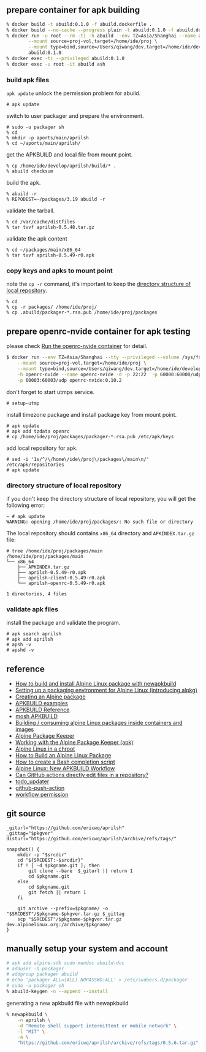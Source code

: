 ## prepare container for apk building

```sh
% docker build -t abuild:0.1.0 -f abuild.dockerfile .
% docker build --no-cache --progress plain -t abuild:0.1.0 -f abuild.dockerfile .
% docker run -u root --rm -ti -h abuild --env TZ=Asia/Shanghai --name abuild --privileged \
        --mount source=proj-vol,target=/home/ide/proj \
        --mount type=bind,source=/Users/qiwang/dev,target=/home/ide/develop \
        abuild:0.1.0
% docker exec -ti --privileged abuild:0.1.0
% docker exec -u root -it abuild ash
```

### build apk files

`apk update` unlock the permission problem for abuild.

```shell
# apk update
```

switch to user packager and prepare the environment.
```shell
# sudo -u packager sh
% cd
% mkdir -p aports/main/aprilsh
% cd ~/aports/main/aprilsh/
```

get the APKBUILD and local file from mount point.
```shell
% cp /home/ide/develop/aprilsh/build/* .
% abuild checksum
```

build the apk.
```shell
% abuild -r
% REPODEST=~/packages/3.19 abuild -r
```

validate the tarball.
```shell
% cd /var/cache/distfiles
% tar tvvf aprilsh-0.5.48.tar.gz
```

validate the apk content
```shell
% cd ~/packages/main/x86_64
% tar tvvf aprilsh-0.5.49-r0.apk
```

### copy keys and apks to mount point
note the `cp -r` command, it's important to keep the [directory structure of local repository](#directory-structure-of-local-repository).
```shell
% cd
% cp -r packages/ /home/ide/proj/
% cp .abuild/packager-*.rsa.pub /home/ide/proj/packages
```

## prepare openrc-nvide container for apk testing

please check [Run the openrc-nvide container](https://github.com/ericwq/nvide?tab=readme-ov-file#run-the-openrc-nvide-container) for detail.
```sh
$ docker run --env TZ=Asia/Shanghai --tty --privileged --volume /sys/fs/cgroup:/sys/fs/cgroup:rw \
    --mount source=proj-vol,target=/home/ide/proj \
    --mount type=bind,source=/Users/qiwang/dev,target=/home/ide/develop \
    -h openrc-nvide --name openrc-nvide -d -p 22:22  -p 60000:60000/udp  -p 60001:60001/udp -p 60002:60002/udp \
    -p 60003:60003/udp openrc-nvide:0.10.2
```

don't forget to start utmps service.
```shell
# setup-utmp
```

install timezone package and install package key from mount point.

```shell
# apk update
# apk add tzdata openrc
# cp /home/ide/proj/packages/packager-*.rsa.pub /etc/apk/keys
```

add local repository for apk.
```shell
# sed -i '1s/^/\/home\/ide\/proj\/packages\/main\n/' /etc/apk/repositories
# apk update
```

### directory structure of local repository
if you don't keep the directory structure of local repository, you will get the following error:
```shell
~ # apk update
WARNING: opening /home/ide/proj/packages/: No such file or directory
```

The local repository should contains `x86_64` directory and `APKINDEX.tar.gz` file:
```shell
# tree /home/ide/proj/packages/main
/home/ide/proj/packages/main
└── x86_64
    ├── APKINDEX.tar.gz
    ├── aprilsh-0.5.49-r0.apk
    ├── aprilsh-client-0.5.49-r0.apk
    └── aprilsh-openrc-0.5.49-r0.apk

1 directories, 4 files
```

### validate apk files
install the package and validate the program.

```shell
# apk search aprilsh
# apk add aprilsh
# apsh -v
# apshd -v
```

## reference

- [How to build and install Alpine Linux package with newapkbuild](https://www.educative.io/answers/how-to-build-and-install-alpine-linux-package-with-newapkbuild)
- [Setting up a packaging environment for Alpine Linux (introducing alpkg)](https://blog.orhun.dev/alpine-packaging-setup/)
- [Creating an Alpine package](https://wiki.alpinelinux.org/wiki/Creating_an_Alpine_package)
- [APKBUILD examples](https://wiki.alpinelinux.org/wiki/APKBUILD_examples)
- [APKBUILD Reference](https://wiki.alpinelinux.org/wiki/APKBUILD_Reference#Examples)
- [mosh APKBUILD](https://gitlab.alpinelinux.org/alpine/aports/-/blob/master/main/mosh/APKBUILD)
- [Building / consuming alpine Linux packages inside containers and images](https://itsufficient.me/blog/alpine-build)
- [Alpine Package Keeper](https://wiki.alpinelinux.org/wiki/Alpine_Package_Keeper)
- [Working with the Alpine Package Keeper (apk)](https://docs.alpinelinux.org/user-handbook/0.1a/Working/apk.html)
- [Alpine Linux in a chroot](https://wiki.alpinelinux.org/wiki/Alpine_Linux_in_a_chroot)
- [How to Build an Alpine Linux Package](https://www.matthewparris.org/build-an-alpine-package/)
- [How to create a Bash completion script](https://opensource.com/article/18/3/creating-bash-completion-script)
- [Alpine Linux: New APKBUILD Workflow](https://thiagowfx.github.io/2022/01/alpine-linux-new-apkbuild-workflow/)
- [Can GitHub actions directly edit files in a repository?](https://github.com/orgs/community/discussions/25234)
- [todo_updater](https://github.com/logankilpatrick/TODO-List-Updater/blob/master/.github/workflows/todo_updater.yml)
- [github-push-action](https://github.com/ad-m/github-push-action)
- [workflow permission](https://github.com/ericwq/aprilsh/settings/actions)

## git source
```
_giturl="https://github.com/ericwq/aprilsh"
_gittag="$pkgver"
disturl="https://github.com/ericwq/aprilsh/archive/refs/tags/"

snapshot() {
	mkdir -p "$srcdir"
	cd "${SRCDEST:-$srcdir}"
	if ! [ -d $pkgname.git ]; then
		git clone --bare  $_giturl || return 1
		cd $pkgname.git
	else
		cd $pkgname.git
		git fetch || return 1
	fi

	git archive --prefix=$pkgname/ -o "$SRCDEST"/$pkgname-$pkgver.tar.gz $_gittag
	scp "$SRCDEST"/$pkgname-$pkgver.tar.gz dev.alpinelinux.org:/archive/$pkgname/
}
```

## manually setup your system and account
```sh 
# apk add alpine-sdk sudo mandoc abuild-doc
# adduser -D packager
# addgroup packager abuild
# echo 'packager ALL=(ALL) NOPASSWD:ALL' > /etc/sudoers.d/packager
# sudo -u packager sh
% abuild-keygen -n --append --install
```

generating a new apkbuild file with newapkbuild
```sh
% newapkbuild \
    -n aprilsh \
    -d "Remote shell support intermittent or mobile network" \
    -l "MIT" \
    -a \
    "https://github.com/ericwq/aprilsh/archive/refs/tags/0.5.6.tar.gz"
```
